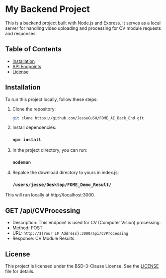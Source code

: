 # My Backend Project

This is a backend project built with Node.js and Express. It serves as a local server for handling video uploading and processing for CV module requests and responses.

## Table of Contents

- [Installation](#installation)
- [API Endpoints](#api-endpoints)
- [License](#license)

## Installation

To run this project locally, follow these steps:

1. Clone the repository:

   ```bash
   git clone https://github.com/JesseGuSH/FOME_AI_Back_End.git
   ```

2. Install dependencies:

   ### `npm install`

3. In the project directory, you can run:

   ### `nodemon`

4. Repalce the download directory to yours in index.js:

   ### `/users/jesse/Desktop/FOME_Demo_Result/`

This will run locally at http://localhost:3000.

## GET /api/CVProcessing

- Description: This endpoint is used for CV (Computer Vision) processing.
- Method: POST
- URL: `http://${Your IP Address}:3000/api/CVProcessing`
- Response: CV Module Results.

## License

This project is licensed under the BSD-3-Clause License. See the [LICENSE](LICENSE) file for details.
